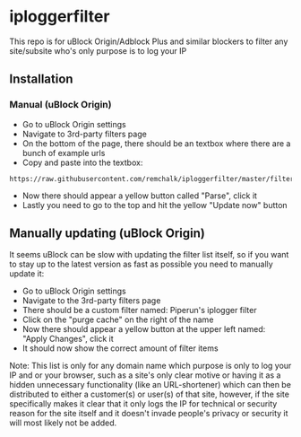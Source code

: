 # iploggerfilter
This repo is for uBlock Origin/Adblock Plus and similar blockers to filter any site/subsite who's only purpose is to log your IP

## Installation

### Manual (uBlock Origin)

  - Go to uBlock Origin settings
  - Navigate to 3rd-party filters page
  - On the bottom of the page, there should be an textbox where there are a bunch of example urls
  - Copy and paste into the textbox:
  
  ```
  https://raw.githubusercontent.com/remchalk/iploggerfilter/master/filterlist
  ```
  
  - Now there should appear a yellow button called "Parse", click it
  - Lastly you need to go to the top and hit the yellow "Update now" button

## Manually updating (uBlock Origin)
It seems uBlock can be slow with updating the filter list itself, so if you want to stay up to the latest version as fast as possible you need to manually update it:
  - Go to uBlock Origin settings
  - Navigate to the 3rd-party filters page
  - There should be a custom filter named: Piperun's iplogger filter
  - Click on the "purge cache" on the right of the name
  - Now there should appear a yellow button at the upper left named: "Apply Changes", click it
  - It should now show the correct amount of filter items


Note: This list is only for any domain name which purpose is only to log your IP and or your browser, such as a site's only clear motive or having it as a hidden unnecessary functionality (like an URL-shortener) which can then be distributed to either a customer(s) or user(s) of that site, however, if the site specifically makes it clear that it only logs the IP for technical or security reason for the site itself and it doesn't invade people's privacy or security it will most likely not be added.
